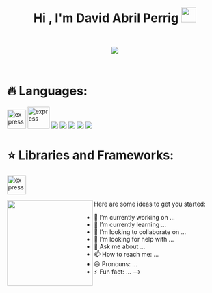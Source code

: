 <h1 align="center"><b>Hi , I'm David Abril Perrig </b><img src="https://media.giphy.com/media/hvRJCLFzcasrR4ia7z/giphy.gif" width="35"></h1>

<br/>

<p align="center">
  <a href="https://github.com/DenverCoder1/readme-typing-svg"><img src="https://readme-typing-svg.herokuapp.com?font=Time+New+Roman&color=cyan&size=25&center=true&vCenter=true&width=600&height=100&lines=Hey+y’all,+I+hope+you’re+doing+awesome;++;Self-taught+Front-End+Developer,;Computer+Engineering+Student,;Active+Learner/Researcher,;Love+to+learn+new+stuffs..<3"></a>
</p>

<br/>

<h1 align="left">🔥 Languages:</h1>
<div display="flex !important">
  <div>
    <p align="left"> 
        <img src="https://img.icons8.com/color/452/c-programming.png" alt="express" width="44" height="44" target="_blank"/>
        <img src="https://encrypted-tbn0.gstatic.com/images?q=tbn:ANd9GcT2KysS-Fj-RgPNEg0XK_6GJINJS-mf8f6zSxcZID9U7xsVTZPkPVtAqfY5E3kd0nTJnb0&usqp=CAU" alt="express" width="51" height="51" />
        <img src="https://img.icons8.com/color/48/000000/css3.png"/>
        <img src="https://img.icons8.com/color/48/000000/html-5.png"/>
        <img src="https://img.icons8.com/color/48/000000/javascript.png"/>
        <img src="https://img.icons8.com/color/48/000000/python.png"/>
        <img src="https://img.icons8.com/fluent/50/000000/mysql-logo.png"/>
      <h1 align="left">⭐️ Libraries and Frameworks:</h1> 
      <img src="https://upload.wikimedia.org/wikipedia/commons/a/a7/React-icon.svg" alt="express" width="44" height="44"/>
    </p>
  </div>
  <div>
    <img align="left" height="200" src="https://media.giphy.com/media/ao9DUiTKH60XS/giphy.gif"/>
  </div>
</div>


Here are some ideas to get you started:

- 🔭 I’m currently working on ...
- 🌱 I’m currently learning ...
- 👯 I’m looking to collaborate on ...
- 🤔 I’m looking for help with ...
- 💬 Ask me about ...
- 📫 How to reach me: ...
- 😄 Pronouns: ...
- ⚡ Fun fact: ...
-->
